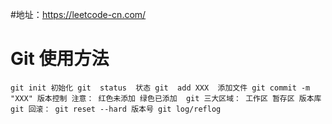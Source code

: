 #地址：https://leetcode-cn.com/
# Git 使用方法
`git init 初始化
git  status  状态
git  add XXX  添加文件
git commit -m "XXX" 版本控制
注意：
红色未添加
绿色已添加 
git 三大区域：
工作区
暂存区
版本库
git 回滚：
git reset --hard 版本号
git log/reflog
`